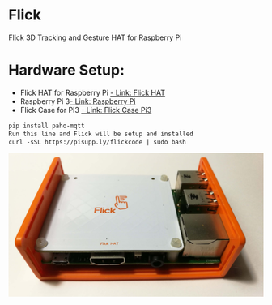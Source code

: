 # Flick
Flick 3D Tracking and Gesture HAT for Raspberry Pi 

# Hardware Setup:

-  Flick HAT for Raspberry Pi <a href="https://www.pi-supply.com/product/flick-hat-3d-tracking-gesture-hat-raspberry-pi/" target="_blank">- Link: Flick HAT</a>
-  Raspberry Pi 3<a href="http://amzn.to/2rzOfa2" target="_blank">- Link: Raspberry Pi</a>
-  Flick Case for PI3 <a href="https://www.pi-supply.com/product/flick-hat-case/">- Link: Flick Case Pi3</a>



```
pip install paho-mqtt
Run this line and Flick will be setup and installed
curl -sSL https://pisupp.ly/flickcode | sudo bash
```

<img src="/picture/Flick-Raspberry-Pi-HAT.jpg">
